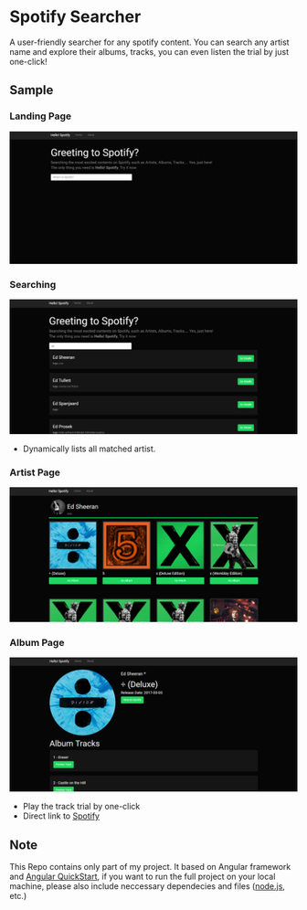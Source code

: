 # Spotify Searcher

A user-friendly searcher for any spotify content. You can search any artist name and explore their albums, tracks, you can even listen the trial by just one-click!

## Sample

### Landing Page
![alt text](src/img/sp_landing.PNG)

### Searching
![alt text](src/img/searching.PNG)
- Dynamically lists all matched artist.

### Artist Page
![alt text](src/img/artist.PNG)

### Album Page
![alt text](src/img/album.PNG)
- Play the track trial by one-click
- Direct link to [Spotify](https://www.spotify.com)

## Note
This Repo contains only part of my project. It based on Angular framework and [Angular QuickStart](https://github.com/angular/quickstart), if you want to run the full project on your local machine, please also include neccessary dependecies and files ([node.js](https://nodejs.org/en/), etc.)
